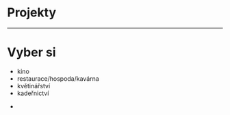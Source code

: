 <!-- .slide: data-state="c-slide-inter" -->

# Projekty

----

# Vyber si

<div class="fragment">

- kino
- restaurace/hospoda/kavárna
- květinářství
- kadeřnictví

</div>

>>>
*
